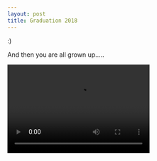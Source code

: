 ```yaml
---
layout: post
title: Graduation 2018
---
```


:) 

And then you are all grown up.....


<video src="https://video-ort2-1.xx.fbcdn.net/v/t42.3356-2/33583965_10214002983142095_1369235256137220096_n.mp4/video-1527523786.mp4?_nc_cat=0&vabr=1053427&oh=a0946591912b32fa4ce89236770fa053&oe=5B1C9A1E&dl=1" width="320" height="200" controls preload></video>
